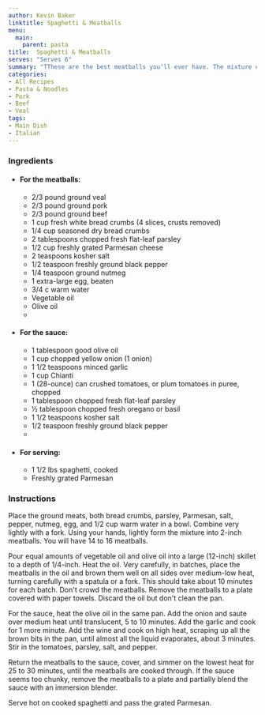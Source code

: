 ```yaml
---
author: Kevin Baker
linktitle: Spaghetti & Meatballs
menu:
  main:
    parent: pasta
title:  Spaghetti & Meatballs
serves: "Serves 6"
summary: "TThese are the best meatballs you’ll ever have. The mixture of beef, veal and pork is critical to achieving a perfect texture and flavor."
categories:
- All Recipes
- Pasta & Noodles
- Pork
- Beef 
- Veal
tags: 
- Main Dish
- Italian
---
```

### Ingredients

<div class="ingredient-list">

* #### For the meatballs:
  * 2/3 pound ground veal  
  * 2/3 pound ground pork  
  * 2/3 pound ground beef  
  * 1 cup fresh white bread crumbs (4 slices, crusts removed)  
  * 1/4 cup seasoned dry bread crumbs  
  * 2 tablespoons chopped fresh flat-leaf parsley  
  * 1/2 cup freshly grated Parmesan cheese  
  * 2 teaspoons kosher salt  
  * 1/2 teaspoon freshly ground black pepper  
  * 1/4 teaspoon ground nutmeg  
  * 1 extra-large egg, beaten  
  * 3/4 c warm water  
  * Vegetable oil  
  * Olive oil  
  *   
* #### For the sauce:  
  * 1 tablespoon good olive oil  
  * 1 cup chopped yellow onion (1 onion)  
  * 1 1/2 teaspoons minced garlic  
  * 1 cup Chianti  
  * 1 (28-ounce) can crushed tomatoes, or plum tomatoes in puree, chopped  
  * 1 tablespoon chopped fresh flat-leaf parsley  
  * ½ tablespoon chopped fresh oregano or basil  
  * 1 1/2 teaspoons kosher salt  
  * 1/2 teaspoon freshly ground black pepper  
  *   
* #### For serving: 
  * 1 1/2 lbs spaghetti, cooked  
  * Freshly grated Parmesan  

</div>

### Instructions
Place the ground meats, both bread crumbs, parsley, Parmesan, salt, pepper, nutmeg, egg, and 1/2 cup warm water in a bowl. Combine very lightly with a fork. Using your hands, lightly form the mixture into 2-inch meatballs. You will have 14 to 16 meatballs.

Pour equal amounts of vegetable oil and olive oil into a large (12-inch) skillet to a depth of 1/4-inch. Heat the oil. Very carefully, in batches, place the meatballs in the oil and brown them well on all sides over medium-low heat, turning carefully with a spatula or a fork. This should take about 10 minutes for each batch. Don't crowd the meatballs. Remove the meatballs to a plate covered with paper towels. Discard the oil but don't clean the pan.

For the sauce, heat the olive oil in the same pan. Add the onion and saute over medium heat until translucent, 5 to 10 minutes. Add the garlic and cook for 1 more minute. Add the wine and cook on high heat, scraping up all the brown bits in the pan, until almost all the liquid evaporates, about 3 minutes. Stir in the tomatoes, parsley, salt, and pepper.

Return the meatballs to the sauce, cover, and simmer on the lowest heat for 25 to 30 minutes, until the meatballs are cooked through. If the sauce seems too chunky, remove the meatballs to a plate and partially blend the sauce with an immersion blender.

Serve hot on cooked spaghetti and pass the grated Parmesan.
